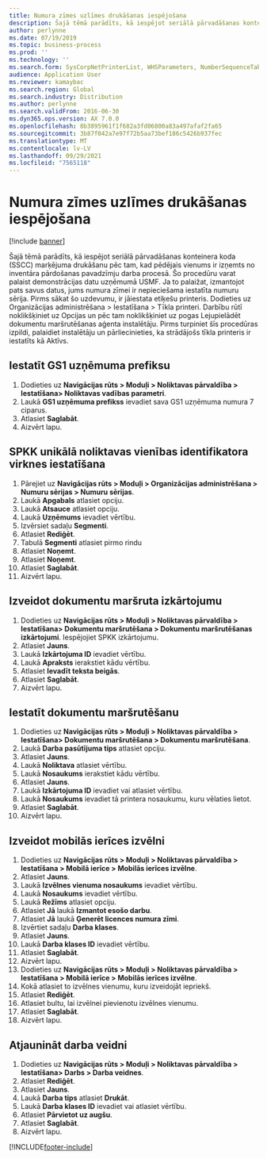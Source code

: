 ```yaml
---
title: Numura zīmes uzlīmes drukāšanas iespējošana
description: Šajā tēmā parādīts, kā iespējot seriālā pārvadāšanas konteinera koda (SSCC) marķējuma drukāšanu pēc tam, kad pēdējais vienums ir izņemts no inventāra pārdošanas pavadzīmju darba procesā.
author: perlynne
ms.date: 07/19/2019
ms.topic: business-process
ms.prod: ''
ms.technology: ''
ms.search.form: SysCorpNetPrinterList, WHSParameters, NumberSequenceTableListPage, NumberSequenceDetails, WHSDocumentRoutingLayout, WHSDocumentRouting, WHSRFMenuItem, WHSRFMenu, WHSWorkTemplateTable, WHSLicensePlateLabelBuildConfig, WHSLicensePlateLabel
audience: Application User
ms.reviewer: kamaybac
ms.search.region: Global
ms.search.industry: Distribution
ms.author: perlynne
ms.search.validFrom: 2016-06-30
ms.dyn365.ops.version: AX 7.0.0
ms.openlocfilehash: 8b3895961f1f682a3fd06800a83a497afaf2fa65
ms.sourcegitcommit: 3b87f042a7e97f72b5aa73bef186c5426b937fec
ms.translationtype: MT
ms.contentlocale: lv-LV
ms.lasthandoff: 09/29/2021
ms.locfileid: "7565118"
---
```

# <a name="enable-license-plate-label-printing"></a>Numura zīmes uzlīmes drukāšanas iespējošana

[!include [banner](../../includes/banner.md)]

Šajā tēmā parādīts, kā iespējot seriālā pārvadāšanas konteinera koda (SSCC) marķējuma drukāšanu pēc tam, kad pēdējais vienums ir izņemts no inventāra pārdošanas pavadzīmju darba procesā. Šo procedūru varat palaist demonstrācijas datu uzņēmumā USMF. Ja to palaižat, izmantojot pats savus datus, jums numura zīmei ir nepieciešama iestatīta numuru sērija. Pirms sākat šo uzdevumu, ir jāiestata etiķešu printeris. Dodieties uz Organizācijas administrēšana > Iestatīšana > Tīkla printeri. Darbību rūtī noklikšķiniet uz Opcijas un pēc tam noklikšķiniet uz pogas Lejupielādēt dokumentu maršrutēšanas aģenta instalētāju. Pirms turpiniet šīs procedūras izpildi, palaidiet instalētāju un pārliecinieties, ka strādājošs tīkla printeris ir iestatīts kā Aktīvs.


## <a name="set-up-the-gs1-company-prefix"></a>Iestatīt GS1 uzņēmuma prefiksu
1. Dodieties uz **Navigācijas rūts > Moduļi > Noliktavas pārvaldība > Iestatīšana> Noliktavas vadības parametri**.
2. Laukā **GS1 uzņēmuma prefikss** ievadiet sava GS1 uzņēmuma numura 7 ciparus.
3. Atlasiet **Saglabāt**.
4. Aizvērt lapu.

## <a name="setup-the-sscc-license-plate-number-sequence"></a>SPKK unikālā noliktavas vienības identifikatora virknes iestatīšana
1. Pārejiet uz **Navigācijas rūts > Moduļi > Organizācijas administrēšana > Numuru sērijas > Numuru sērijas**.
2. Laukā **Apgabals** atlasiet opciju.
3. Laukā **Atsauce** atlasiet opciju.
4. Laukā **Uzņēmums** ievadiet vērtību.
5. Izvērsiet sadaļu **Segmenti**.
6. Atlasiet **Rediģēt**.
7. Tabulā **Segmenti** atlasiet pirmo rindu
8. Atlasiet **Noņemt**.
9. Atlasiet **Noņemt**.
10. Atlasiet **Saglabāt**.
11. Aizvērt lapu.

## <a name="create-the-document-route-layout"></a>Izveidot dokumentu maršruta izkārtojumu
1. Dodieties uz **Navigācijas rūts > Moduļi > Noliktavas pārvaldība > Iestatīšana> Dokumentu maršrutēšana > Dokumentu maršrutēšanas izkārtojumi**. Iespējojiet SPKK izkārtojumu.  
2. Atlasiet **Jauns**.
3. Laukā **Izkārtojuma ID** ievadiet vērtību.
4. Laukā **Apraksts** ierakstiet kādu vērtību.
5. Atlasiet **Ievadīt teksta beigās**.
6. Atlasiet **Saglabāt**.
7. Aizvērt lapu.

## <a name="set-up-the-document-routing"></a>Iestatīt dokumentu maršrutēšanu
1. Dodieties uz **Navigācijas rūts > Moduļi > Noliktavas pārvaldība > Iestatīšana> Dokumentu maršrutēšana > Dokumentu maršrutēšana**.
2. Laukā **Darba pasūtījuma tips** atlasiet opciju.
3. Atlasiet **Jauns**.
4. Laukā **Noliktava** atlasiet vērtību.
5. Laukā **Nosaukums** ierakstiet kādu vērtību.
6. Atlasiet **Jauns**.
7. Laukā **Izkārtojuma ID** ievadiet vai atlasiet vērtību.
8. Laukā **Nosaukums** ievadiet tā printera nosaukumu, kuru vēlaties lietot.
9. Atlasiet **Saglabāt**.
10. Aizvērt lapu.

## <a name="create-mobile-device-menu"></a>Izveidot mobilās ierīces izvēlni
1. Dodieties uz **Navigācijas rūts > Moduļi > Noliktavas pārvaldība > Iestatīšana > Mobilā ierīce > Mobilās ierīces izvēlne**.
2. Atlasiet **Jauns**.
3. Laukā **Izvēlnes vienuma nosaukums** ievadiet vērtību.
4. Laukā **Nosaukums** ievadiet vērtību.
5. Laukā **Režīms** atlasiet opciju.
6. Atlasiet **Jā** laukā **Izmantot esošo darbu**.
7. Atlasiet **Jā** laukā **Ģenerēt licences numura zīmi**.
8. Izvērtiet sadaļu **Darba klases**.
9. Atlasiet **Jauns**.
10. Laukā **Darba klases ID** ievadiet vērtību.
11. Atlasiet **Saglabāt**.
12. Aizvērt lapu.
13. Dodieties uz **Navigācijas rūts > Moduļi > Noliktavas pārvaldība > Iestatīšana > Mobilā ierīce > Mobilās ierīces izvēlne**.
14. Kokā atlasiet to izvēlnes vienumu, kuru izveidojāt iepriekš.
15. Atlasiet **Rediģēt**.
16. Atlasiet bultu, lai izvēlnei pievienotu izvēlnes vienumu.
17. Atlasiet **Saglabāt**.
18. Aizvērt lapu.

## <a name="update-a-work-template"></a>Atjaunināt darba veidni
1. Dodieties uz **Navigācijas rūts > Moduļi > Noliktavas pārvaldība > Iestatīšana> Darbs > Darba veidnes**.
2. Atlasiet **Rediģēt**.
3. Atlasiet **Jauns**.
4. Laukā **Darba tips** atlasiet **Drukāt**.
5. Laukā **Darba klases ID** ievadiet vai atlasiet vērtību.
6. Atlasiet **Pārvietot uz augšu**.
7. Atlasiet **Saglabāt**.
8. Aizvērt lapu.



[!INCLUDE[footer-include](../../../includes/footer-banner.md)]